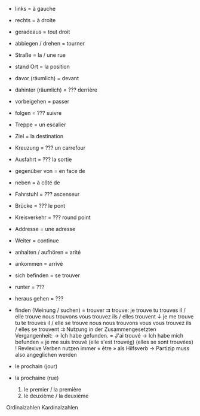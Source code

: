 - links = à gauche
- rechts = à droite
- geradeaus = tout droit
- abbiegen / drehen = tourner
- Straße = la / une rue
- stand Ort = la position
- davor (räumlich) = devant
- dahinter (räumlich) = ??? derrière
- vorbeigehen = passer
- folgen = ??? suivre
- Treppe = un escalier
- Ziel = la destination
- Kreuzung = ??? un carrefour 
- Ausfahrt = ??? la sortie
- gegenüber von = en face de
- neben = à côté de
- Fahrstuhl = ??? ascenseur
- Brücke = ??? le pont
- Kreisverkehr = ??? round point

- Addresse = une adresse

- Weiter = continue

- anhalten / aufhören = arité
- ankommen = arrivé
- sich befinden = se trouver
- runter = ???
- heraus gehen = ???
- finden (Meinung / suchen) = trouver
	⇉ trouve:
		je trouve
		tu trouves
		il / elle trouve
		nous trouvons
		vous trouvez
		ils / elles trouvent
	↓
		je me trouve
		tu te trouves
		il / elle se trouve
		nous nous trouvons
		vous vous trouvez
		ils / elles se trouvent
	⇉ Nutzung in der Zusammengesetzten Vergangenheit:
		→ Ich habe gefunden.
			= J'ai trouvé
		→ Ich habe mich befunden
			= je me suis trouvé
			(elle s'est trouvé<u>e</u>)
			(elles se sont trouvées)
	! Revlexive Verben nutzen immer « être » als Hilfsverb
		→ Partizip muss also angeglichen werden









 


- le prochain (jour)
- la prochaine (rue)
	1. le premier / la première
	2. le deuxième / la deuxième

Ordinalzahlen
Kardinalzahlen







